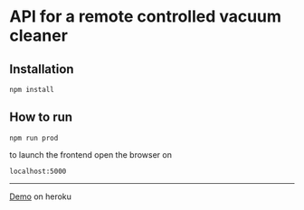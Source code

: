 # API for a remote controlled vacuum cleaner

## Installation

```
npm install
```
## How to run
```
npm run prod
```
to launch the frontend open the browser on
```
localhost:5000
```
---
<a href="kurumkan-electrolux.herokuapp.com">Demo</a> on heroku